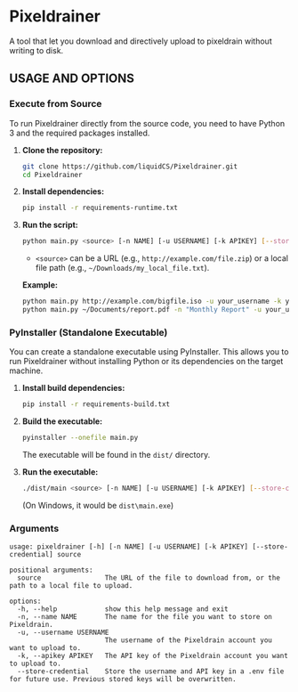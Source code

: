 
# Pixeldrainer

A tool that let you download and directively upload to pixeldrain without writing to disk.

## USAGE AND OPTIONS

### Execute from Source
To run Pixeldrainer directly from the source code, you need to have Python 3 and the required packages installed.

1.  **Clone the repository:**
    ```bash
    git clone https://github.com/liquidCS/Pixeldrainer.git
    cd Pixeldrainer
    ```

2.  **Install dependencies:**
    ```bash
    pip install -r requirements-runtime.txt
    ```

3.  **Run the script:**
    ```bash
    python main.py <source> [-n NAME] [-u USERNAME] [-k APIKEY] [--store-credential]
    ```
    -   `<source>` can be a URL (e.g., `http://example.com/file.zip`) or a local file path (e.g., `~/Downloads/my_local_file.txt`).

    **Example:**
    ```bash
    python main.py http://example.com/bigfile.iso -u your_username -k your_api_key --store-credential
    python main.py ~/Documents/report.pdf -n "Monthly Report" -u your_username -k your_api_key
    ```

### PyInstaller (Standalone Executable)
You can create a standalone executable using PyInstaller. This allows you to run Pixeldrainer without installing Python or its dependencies on the target machine.

1.  **Install build dependencies:**
    ```bash
    pip install -r requirements-build.txt
    ```

2.  **Build the executable:**
    ```bash
    pyinstaller --onefile main.py
    ```
    The executable will be found in the `dist/` directory.

3.  **Run the executable:**
    ```bash
    ./dist/main <source> [-n NAME] [-u USERNAME] [-k APIKEY] [--store-credential]
    ```
    (On Windows, it would be `dist\main.exe`)

### Arguments
```
usage: pixeldrainer [-h] [-n NAME] [-u USERNAME] [-k APIKEY] [--store-credential] source
```
```
positional arguments:
  source                The URL of the file to download from, or the path to a local file to upload.

options:
  -h, --help            show this help message and exit
  -n, --name NAME       The name for the file you want to store on Pixeldrain.
  -u, --username USERNAME
                        The username of the Pixeldrain account you want to upload to.
  -k, --apikey APIKEY   The API key of the Pixeldrain account you want to upload to.
  --store-credential    Store the username and API key in a .env file for future use. Previous stored keys will be overwritten.
```
